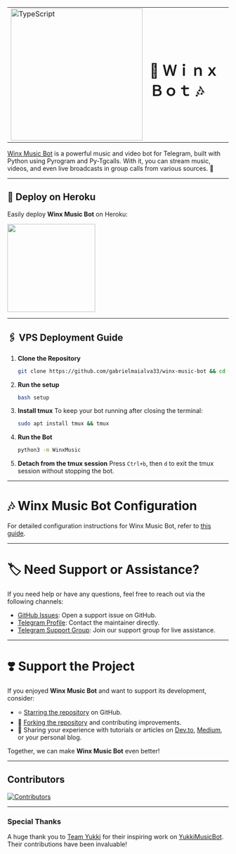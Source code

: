 

<table>
  <tr>
    <td><img src="./assets/start_img_2.png" alt="TypeScript" width="300"></td>
    <td><h1>🎵 Ｗｉｎｘ Ｂｏｔ 🎶</h1></td>
  </tr>
</table>

[Winx Music Bot](https://github.com/gabrielmaialva33/winx-music-bot) is a powerful music and video bot for Telegram, built with Python using Pyrogram and Py-Tgcalls. With it, you can stream music, videos, and even live broadcasts in group calls from various sources. 🚀

---

## 🚀 Deploy on Heroku

Easily deploy **Winx Music Bot** on Heroku:

<a href="https://dashboard.heroku.com/new?template=https://github.com/Zewsta/KlasikMuzik"><img src="https://img.shields.io/badge/Deploy%20To%20Heroku-red?style=for-the-badge&logo=heroku" width="200"/></a>

---
## 🖇️ VPS Deployment Guide

1. **Clone the Repository**
   ```bash
   git clone https://github.com/gabrielmaialva33/winx-music-bot && cd winx-music-bot
   ```

2. **Run the setup**
   ```bash
   bash setup
   ```

3. **Install tmux**
   To keep your bot running after closing the terminal:
   ```bash
   sudo apt install tmux && tmux
   ```

4. **Run the Bot**
   ```bash
   python3 -m WinxMusic
   ```

5.  **Detach from the tmux session**
   Press `Ctrl+b`, then `d` to exit the tmux session without stopping the bot.

___

# 🎶 Winx Music Bot Configuration

For detailed configuration instructions for Winx Music Bot, refer to [this guide](https://github.com/gabrielmaialva33/winx-music-bot/blob/master/config/README.md).

---

# 🏷 Need Support or Assistance?

If you need help or have any questions, feel free to reach out via the following channels:

- [GitHub Issues](https://github.com/gabrielmaialva33/winx-music-bot/issues/new?assignees=&labels=question&title=support%3A+&body=%23+Support+Question): Open a support issue on GitHub.
- [Telegram Profile](https://t.me/mrootx): Contact the maintainer directly.
- [Telegram Support Group](https://t.me/winxmusicsupport): Join our support group for live assistance.

---

# ❣️ Support the Project

If you enjoyed **Winx Music Bot** and want to support its development, consider:

- ⭐ [Starring the repository](https://github.com/gabrielmaialva33/winx-music-bot) on GitHub.
- 🍴 [Forking the repository](https://github.com/gabrielmaialva33/winx-music-bot) and contributing improvements.
- 📝 Sharing your experience with tutorials or articles on [Dev.to](https://dev.to/), [Medium](https://medium.com/), or your personal blog.

Together, we can make **Winx Music Bot** even better!

---

## Contributors

[![Contributors](https://contrib.nn.ci/api?repo=gabrielmaialva33/winx-music-bot&radius=100)](https://github.com/gabrielmaialva33/winx-music-bot/graphs/contributors)

---

### Special Thanks

A huge thank you to [Team Yukki](https://github.com/TeamYukki) for their inspiring work on [YukkiMusicBot](https://github.com/TeamYukki/YukkiMusicBot). Their contributions have been invaluable!
